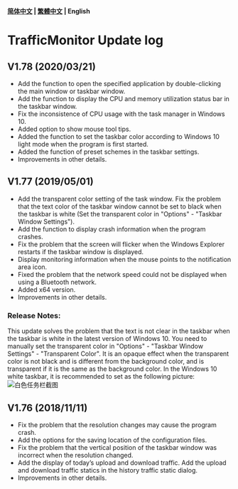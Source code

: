 **[简体中文](https://github.com/zhongyang219/TrafficMonitor/blob/master/UpdateLog/update_log.md) | [繁體中文](https://github.com/zhongyang219/TrafficMonitor/blob/master/UpdateLog/update_log_zh-tw.md) | English**<br>
# TrafficMonitor Update log
## V1.78 (2020/03/21)

* Add the function to open the specified application by double-clicking the main window or taskbar window.
* Add the function to display the CPU and memory utilization status bar in the taskbar window.
* Fix the inconsistence of CPU usage with the task manager in Windows 10.
* Added option to show mouse tool tips.
* Added the function to set the taskbar color according to Windows 10 light mode when the program is first started.
* Added the function of preset schemes in the taskbar settings.
* Improvements in other details.

## V1.77 (2019/05/01)
* Add the transparent color setting of the task window. Fix the problem that the text color of the taskbar window cannot be set to black when the taskbar is white (Set the transparent color in "Options" - "Taskbar Window Settings").
* Add the function to display crash information when the program crashes.
* Fix the problem that the screen will flicker when the Windows Explorer restarts if the taskbar window is displayed.
* Display monitoring information when the mouse points to the notification area icon.
* Fixed the problem that the network speed could not be displayed when using a Bluetooth network.
* Added x64 version.
* Improvements in other details.
### Release Notes:
This update solves the problem that the text is not clear in the taskbar when the taskbar is white in the latest version of Windows 10. You need to manually set the transparent color in "Options" - "Taskbar Window Settings" - "Transparent Color". It is an opaque effect when the transparent color is not black and is different from the background color, and is transparent if it is the same as the background color. In the Windows 10 white taskbar, it is recommended to set as the following picture:
![白色任务栏截图](https://user-images.githubusercontent.com/30562462/57004858-36b55300-6c05-11e9-89d8-9911dc99f09c.PNG)
## V1.76 (2018/11/11)
* Fix the problem that the resolution changes may cause the program crash.
* Add the options for the saving location of the configuration files.
* Fix the problem that the vertical position of the taskbar window was incorrect when the resolution changed.
* Add the display of today’s upload and download traffic. Add the upload and download traffic statics in the history traffic static dialog.
* Improvements in other details.
